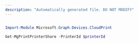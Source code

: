```yaml
---
description: "Automatically generated file. DO NOT MODIFY"
---
```


```powershell

Import-Module Microsoft.Graph.Devices.CloudPrint

Get-MgPrintPrinterShare -PrinterId $printerId

```